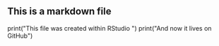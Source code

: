 ## This is a markdown file 
print("This file was created within RStudio ")
print("And now it lives on GitHub")